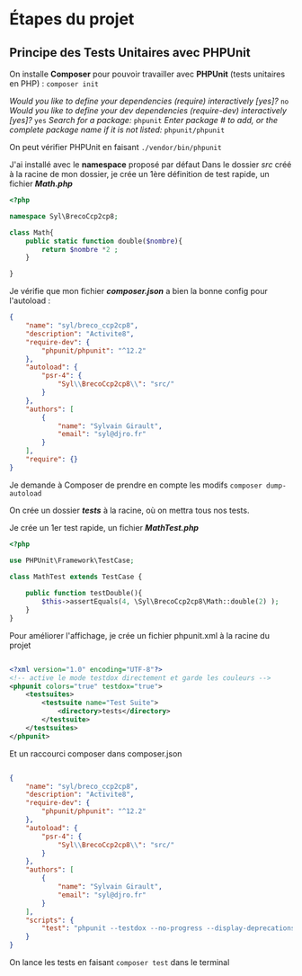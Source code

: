 # Étapes du projet

## Principe des Tests Unitaires avec PHPUnit

On installe **Composer** pour pouvoir travailler avec **PHPUnit** (tests unitaires en PHP) :
`composer init`

*Would you like to define your dependencies (require) interactively [yes]?* `no`
*Would you like to define your dev dependencies (require-dev) interactively [yes]?* `yes`
*Search for a package:* `phpunit`
*Enter package # to add, or the complete package name if it is not listed:* `phpunit/phpunit`

On peut vérifier PHPUnit en faisant `./vendor/bin/phpunit`

J'ai installé avec le **namespace** proposé par défaut
Dans le dossier *src* créé à la racine de mon dossier, je crée un 1ère définition de test rapide, un fichier ***Math.php***

```php
<?php

namespace Syl\BrecoCcp2cp8;

class Math{
    public static function double($nombre){
        return $nombre *2 ;
    }

}
```

Je vérifie que mon fichier ***composer.json*** a bien la bonne config pour l'autoload :

```json
{
    "name": "syl/breco_ccp2cp8",
    "description": "Activite8",
    "require-dev": {
        "phpunit/phpunit": "^12.2"
    },
    "autoload": {
        "psr-4": {
            "Syl\\BrecoCcp2cp8\\": "src/"
        }
    },
    "authors": [
        {
            "name": "Sylvain Girault",
            "email": "syl@djro.fr"
        }
    ],
    "require": {}
}
```

Je demande à Composer de prendre en compte les modifs `composer dump-autoload`

On crée un dossier ***tests*** à la racine, où on mettra tous nos tests.

Je crée un 1er test rapide, un fichier ***MathTest.php***

```php
<?php

use PHPUnit\Framework\TestCase;

class MathTest extends TestCase {
    
    public function testDouble(){
        $this->assertEquals(4, \Syl\BrecoCcp2cp8\Math::double(2) );
    }
}

```

Pour améliorer l'affichage, je crée un fichier phpunit.xml à la racine du projet

```xml

<?xml version="1.0" encoding="UTF-8"?>
<!-- active le mode testdox directement et garde les couleurs -->
<phpunit colors="true" testdox="true">
    <testsuites>
        <testsuite name="Test Suite">
            <directory>tests</directory>
        </testsuite>
    </testsuites>
</phpunit>

```

Et un raccourci composer dans composer.json

```json

{
    "name": "syl/breco_ccp2cp8",
    "description": "Activite8",
    "require-dev": {
        "phpunit/phpunit": "^12.2"
    },
    "autoload": {
        "psr-4": {
            "Syl\\BrecoCcp2cp8\\": "src/"
        }
    },
    "authors": [
        {
            "name": "Sylvain Girault",
            "email": "syl@djro.fr"
        }
    ],
    "scripts": {
        "test": "phpunit --testdox --no-progress --display-deprecations --display-warnings"
    }
}


```

On lance les tests en faisant `composer test` dans le terminal

